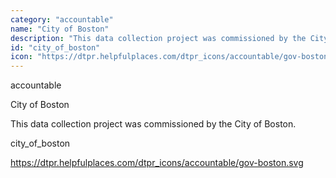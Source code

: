 ```yaml
---
category: "accountable"
name: "City of Boston"
description: "This data collection project was commissioned by the City of Boston."
id: "city_of_boston"
icon: "https://dtpr.helpfulplaces.com/dtpr_icons/accountable/gov-boston.svg"
---
```

accountable

City of Boston

This data collection project was commissioned by the City of Boston.

city_of_boston

https://dtpr.helpfulplaces.com/dtpr_icons/accountable/gov-boston.svg